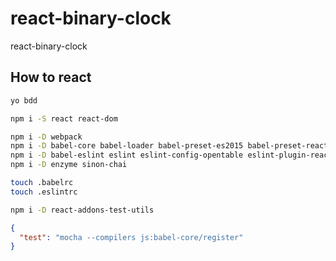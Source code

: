 # react-binary-clock

react-binary-clock

## How to react

```bash
yo bdd
```

```bash
npm i -S react react-dom
```

```bash
npm i -D webpack
npm i -D babel-core babel-loader babel-preset-es2015 babel-preset-react
npm i -D babel-eslint eslint eslint-config-opentable eslint-plugin-react
npm i -D enzyme sinon-chai
```

```bash
touch .babelrc
touch .eslintrc
```

```bash
npm i -D react-addons-test-utils
```

```json
{
  "test": "mocha --compilers js:babel-core/register"
}
```